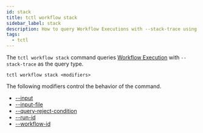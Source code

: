 ```yaml
---
id: stack
title: tctl workflow stack
sidebar_label: stack
description: How to query Workflow Executions with --stack-trace using tctl.
tags:
  - tctl
---
```


The `tctl workflow stack` command queries [Workflow Execution](/concepts/what-is-a-workflow-execution) with `--stack-trace` as the query type.

`tctl workflow stack <modifiers>`

The following modifiers control the behavior of the command.

- [--input](/tctl/modifiers/input)
- [--input-file](/tctl/modifiers/input-file)
- [--query-reject-condition](/tctl/modifiers/query-reject-condition)
- [--run-id](/tctl/modifiers/run-id)
- [--workflow-id](/tctl/modifiers/workflow-id)
